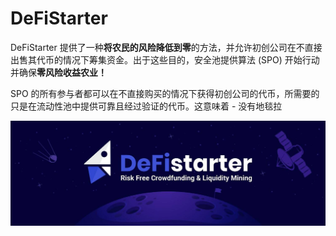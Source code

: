 # DeFiStarter

<p>DeFiStarter 提供了一种<strong>将农民的风险降低到零</strong>的方法，并允许初创公司在不直接出售其代币的情况下筹集资金。出于这些目的，安全池提供算法 (SPO) 开始行动并确保<strong>零风险收益农业！</strong></p>
  <p>SPO 的所有参与者都可以在不直接购买的情况下获得初创公司的代币，所需要的只是在流动性池中提供可靠且经过验证的代币。这意味着 - 没有地毯拉</p>

![1500x500](1500x500.jpg)

